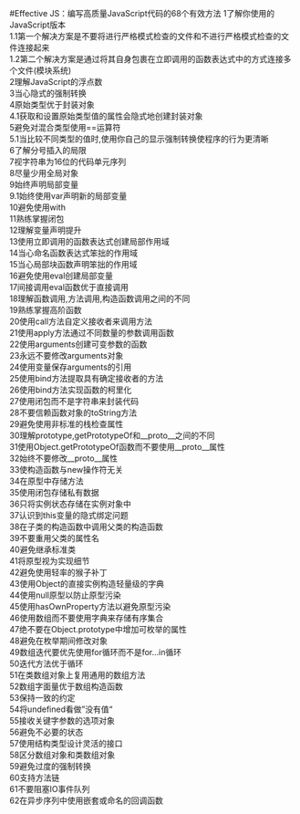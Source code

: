#Effective JS：编写高质量JavaScript代码的68个有效方法
1了解你使用的JavaScript版本<br>
1.1第一个解决方案是不要将进行严格模式检查的文件和不进行严格模式检查的文件连接起来<br>
1.2第二个解决方案是通过将其自身包裹在立即调用的函数表达式中的方式连接多个文件(模块系统)<br>
2理解JavaScript的浮点数<br>
3当心隐式的强制转换<br>
4原始类型优于封装对象<br>
4.1获取和设置原始类型值的属性会隐式地创建封装对象<br>
5避免对混合类型使用==运算符<br>
5.1当比较不同类型的值时,使用你自己的显示强制转换使程序的行为更清晰<br>
6了解分号插入的局限<br>
7视字符串为16位的代码单元序列<br>
8尽量少用全局对象<br>
9始终声明局部变量<br>
9.1始终使用var声明新的局部变量<br>
10避免使用with<br>
11熟练掌握闭包<br>
12理解变量声明提升<br>
13使用立即调用的函数表达式创建局部作用域<br>
14当心命名函数表达式笨拙的作用域<br>
15当心局部块函数声明笨拙的作用域<br>
16避免使用eval创建局部变量<br>
17间接调用eval函数优于直接调用<br>
18理解函数调用,方法调用,构造函数调用之间的不同<br>
19熟练掌握高阶函数<br>
20使用call方法自定义接收者来调用方法<br>
21使用apply方法通过不同数量的参数调用函数<br>
22使用arguments创建可变参数的函数<br>
23永远不要修改arguments对象<br>
24使用变量保存arguments的引用<br>
25使用bind方法提取具有确定接收者的方法<br>
26使用bind方法实现函数的柯里化<br>
27使用闭包而不是字符串来封装代码<br>
28不要信赖函数对象的toString方法<br>
29避免使用非标准的栈检查属性<br>
30理解prototype,getPrototypeOf和__proto__之间的不同<br>
31使用Object.getPrototypeOf函数而不要使用__proto__属性<br>
32始终不要修改__proto__属性<br>
33使构造函数与new操作符无关<br>
34在原型中存储方法<br>
35使用闭包存储私有数据<br>
36只将实例状态存储在实例对象中<br>
37认识到this变量的隐式绑定问题<br>
38在子类的构造函数中调用父类的构造函数<br>
39不要重用父类的属性名<br>
40避免继承标准类<br>
41将原型视为实现细节<br>
42避免使用轻率的猴子补丁<br>
43使用Object的直接实例构造轻量级的字典<br>
44使用null原型以防止原型污染<br>
45使用hasOwnProperty方法以避免原型污染<br>
46使用数组而不要使用字典来存储有序集合<br>
47绝不要在Object.prototype中增加可枚举的属性<br>
48避免在枚举期间修改对象<br>
49数组迭代要优先使用for循环而不是for...in循环<br>
50迭代方法优于循环<br>
51在类数组对象上复用通用的数组方法<br>
52数组字面量优于数组构造函数<br>
53保持一致的约定<br>
54将undefined看做”没有值“<br>
55接收关键字参数的选项对象<br>
56避免不必要的状态<br>
57使用结构类型设计灵活的接口<br>
58区分数组对象和类数组对象<br>
59避免过度的强制转换<br>
60支持方法链<br>
61不要阻塞IO事件队列<br>
62在异步序列中使用嵌套或命名的回调函数<br>
